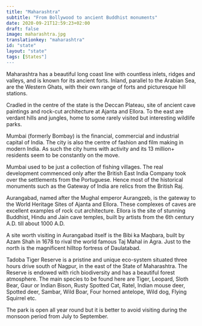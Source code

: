 ```yaml
---
title: "Maharashtra"
subtitle: "From Bollywood to ancient Buddhist monuments"
date: 2020-09-21T12:59:23+02:00
draft: false
image: maharashtra.jpg
translationkey: "maharashtra"
id: "state"
layout: "state"
tags: [States"] 
---
```


Maharashtra has a beautiful long coast line with countless inlets, ridges and valleys, and is known for its ancient forts. Inland, parallel to the Arabian Sea, are the Western Ghats, with their own range of forts and picturesque hill stations.

Cradled in the centre of the state is the Deccan Plateau, site of ancient cave paintings and rock-cut architecture at Ajanta and Ellora. To the east are verdant hills and jungles, home to some rarely visited but interesting wildlife parks.

Mumbai (formerly Bombay) is the financial, commercial and industrial capital of India. The city is also the centre of fashion and film making in modern India. As such the city hums with activity and its 13 million+ residents seem to be constantly on the move.

Mumbai used to be just a collection of fishing villages. The real development commenced only after the British East India Company took over the settlements from the Portuguese. Hence most of the historical monuments such as the Gateway of India are relics from the British Raj.

Aurangabad, named after the Mughal emperor Aurangzeb, is the gateway to the World Heritage Sites of Ajanta and Ellora. These complexes of caves are excellent examples of rock cut architecture. Ellora is the site of stunning Buddhist, Hindu and Jain cave temples, built by artists from the 6th century A.D. till about 1000 A.D.

A site worth visiting in Aurangabad itself is the Bibi ka Maqbara, built by Azam Shah in 1678 to rival the world famous Taj Mahal in Agra. Just to the north is the magnificent hilltop fortress of Daulatabad.

Tadoba Tiger Reserve is a pristine and unique eco-system situated three hours drive south of Nagpur, in the east of the State of Maharashtra. The Reserve is endowed with rich biodiversity and has a beautiful forest atmosphere. The main species to be found here are Tiger, Leopard, Sloth Bear, Gaur or Indian Bison, Rusty Spotted Cat, Ratel, Indian mouse deer, Spotted deer, Sambar, Wild Boar, Four horned antelope, Wild dog, Flying Squirrel etc.

The park is open all year round but it is better to avoid visiting during the monsoon period from July to September.
